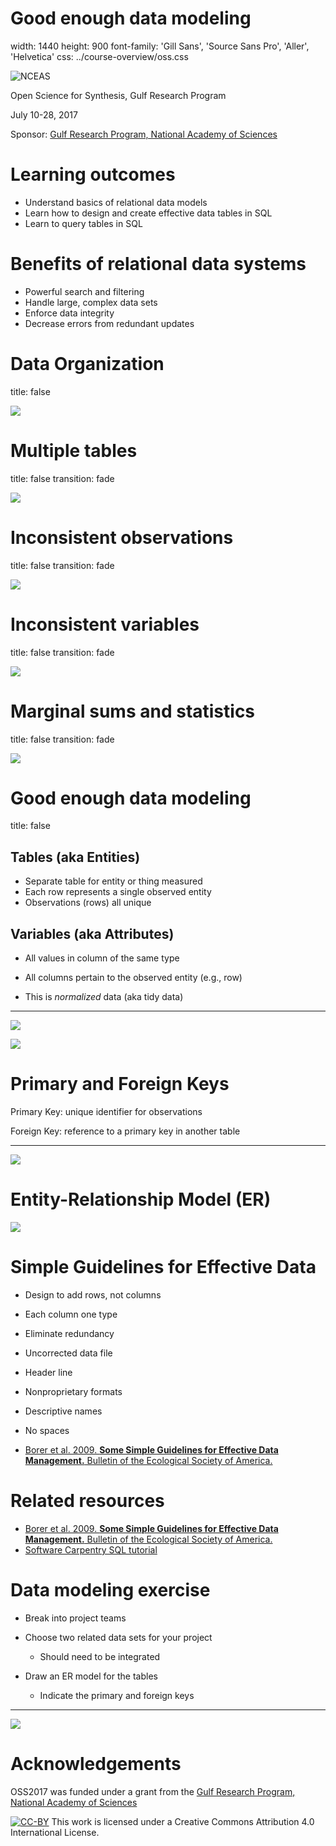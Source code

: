 
Good enough data modeling
========================================================
width: 1440
height: 900
font-family: 'Gill Sans', 'Source Sans Pro', 'Aller', 'Helvetica'
css: ../course-overview/oss.css

![NCEAS](../course-overview/images/nceas-logo.png)

Open Science for Synthesis, Gulf Research Program

July 10-28, 2017

Sponsor: [Gulf Research Program, National Academy of Sciences](http://www.nationalacademies.org/gulf/index.html)


Learning outcomes
========================================================

- Understand basics of relational data models 
- Learn how to design and create effective data tables in SQL
- Learn to query tables in SQL

Benefits of relational data systems
========================================================

- Powerful search and filtering
- Handle large, complex data sets
- Enforce data integrity
- Decrease errors from redundant updates

Data Organization
========================================================
title: false

![](images/excel-org-01.png)

Multiple tables
========================================================
title: false
transition: fade

![](images/excel-org-02.png)

Inconsistent observations
========================================================
title: false
transition: fade

![](images/excel-org-03.png)

Inconsistent variables
========================================================
title: false
transition: fade

![](images/excel-org-04.png)

Marginal sums and statistics
========================================================
title: false
transition: fade

![](images/excel-org-05.png)

Good enough data modeling
========================================================
title: false

## Tables (aka Entities)

- Separate table for entity or thing measured
- Each row represents a single observed entity
- Observations (rows) all unique

## Variables (aka Attributes)

- All values in column of the same type
- All columns pertain to the observed entity (e.g., row)

- This is *normalized* data (aka tidy data)

***

![](images/table-denorm.png)

![](images/tables-norm.png)

Primary and Foreign Keys
========================================================

Primary Key: unique identifier for observations

Foreign Key: reference to a primary key in another table

***
![](images/tables-keys.png)

Entity-Relationship Model (ER)
========================================================

![](images/plotobs-diagram.png)

Simple Guidelines for Effective Data
========================================================

- Design to add rows, not columns
- Each column one type
- Eliminate redundancy
- Uncorrected data file
- Header line
- Nonproprietary formats
- Descriptive names
- No spaces

- [Borer et al. 2009. **Some Simple Guidelines for Effective Data Management.** Bulletin of the Ecological Society of America.](http://matt.magisa.org/pubs/borer-esa-2009.pdf)


Related resources
========================================================

- [Borer et al. 2009. **Some Simple Guidelines for Effective Data Management.** Bulletin of the Ecological Society of America.](http://matt.magisa.org/pubs/borer-esa-2009.pdf)
- [Software Carpentry SQL tutorial](https://swcarpentry.github.io/sql-novice-survey/)

Data modeling exercise
========================================================

- Break into project teams

- Choose two related data sets for your project
  - Should need to be integrated
  
- Draw an ER model for the tables
  - Indicate the primary and foreign keys
  
***

![](images/ERD_Relationship_Symbols_Quick_Reference-1.png)

Acknowledgements
=========================================================

OSS2017 was funded under a grant from the [Gulf Research Program, National Academy of Sciences](http://www.nationalacademies.org/gulf/index.html)

[![CC-BY](../course-overview/images/ccby.png)](http://creativecommons.org/licenses/by/4.0/) This work is licensed under a Creative Commons Attribution 4.0 International License.

